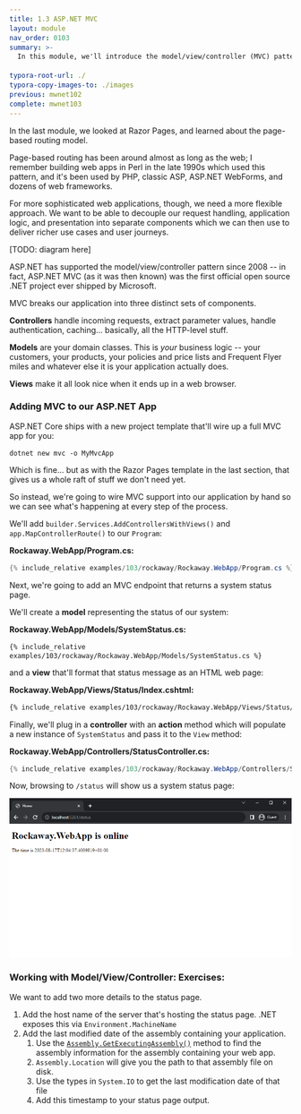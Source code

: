 ```yaml
---
title: 1.3 ASP.NET MVC
layout: module
nav_order: 0103
summary: >-
  In this module, we'll introduce the model/view/controller (MVC) pattern, and learn how ASP.NET Core implements support for applications which use this pattern.

typora-root-url: ./
typora-copy-images-to: ./images
previous: mwnet102
complete: mwnet103
---
```


In the last module, we looked at Razor Pages, and learned about the page-based routing model.

Page-based routing has been around almost as long as the web; I remember building web apps in Perl in the late 1990s which used this pattern, and it's been used by PHP, classic ASP, ASP.NET WebForms, and dozens of web frameworks.

For more sophisticated web applications, though, we need a more flexible approach. We want to be able to decouple our request handling, application logic, and presentation into separate components which we can then use to deliver richer use cases and user journeys.

[TODO: diagram here]

ASP.NET has supported the model/view/controller pattern since 2008 -- in fact, ASP.NET MVC (as it was then known) was the first official open source .NET project ever shipped by Microsoft.

MVC breaks our application into three distinct sets of components.

**Controllers** handle incoming requests, extract parameter values, handle authentication, caching... basically, all the HTTP-level stuff.

**Models** are your domain classes. This is *your* business logic -- your customers, your products, your policies and price lists and Frequent Flyer miles and whatever else it is your application actually does.

**Views** make it all look nice when it ends up in a web browser.

### Adding MVC to our ASP.NET App

ASP.NET Core ships with a new project template that'll wire up a full MVC app for you:

```
dotnet new mvc -o MyMvcApp
```

Which is fine... but as with the Razor Pages template in the last section, that gives us a whole raft of stuff we don't need yet.

So instead, we're going to wire MVC support into our application by hand so we can see what's happening at every step of the process.

We'll add `builder.Services.AddControllersWithViews()` and `app.MapControllerRoute()` to our `Program`:

**Rockaway.WebApp/Program.cs:**

```csharp
{% include_relative examples/103/rockaway/Rockaway.WebApp/Program.cs %}
```

Next, we're going to add an MVC endpoint that returns a system status page.

We'll create a **model** representing the status of our system:

**Rockaway.WebApp/Models/SystemStatus.cs:**

```
{% include_relative examples/103/rockaway/Rockaway.WebApp/Models/SystemStatus.cs %}
```

and a **view** that'll format that status message as an HTML web page:

**Rockaway.WebApp/Views/Status/Index.cshtml:**

```html
{% include_relative examples/103/rockaway/Rockaway.WebApp/Views/Status/Index.cshtml %}
```

Finally, we'll plug in a **controller** with an **action** method which will populate a new instance of `SystemStatus` and pass it to the `View` method:

**Rockaway.WebApp/Controllers/StatusController.cs:**

```csharp
{% include_relative examples/103/rockaway/Rockaway.WebApp/Controllers/StatusController.cs %}
```

Now, browsing to `/status` will show us a system status page:

![image-20230817120650987](images/image-20230817120650987.png)





### Working with Model/View/Controller: Exercises:

We want to add two more details to the status page.

1. Add the host name of the server that's hosting the status page. .NET exposes this via `Environment.MachineName`
2. Add the last modified date of the assembly containing your application.
   1. Use the [`Assembly.GetExecutingAssembly()`](https://learn.microsoft.com/en-us/dotnet/api/system.reflection.assembly.getexecutingassembly?view=net-7.0) method to find the assembly information for the assembly containing your web app.
   2. `Assembly.Location` will give you the path to that assembly file on disk.
   3. Use the types in `System.IO` to get the last modification date of that file
   4. Add this timestamp to your status page output.







